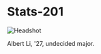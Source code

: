 # Stats-201
![Headshot](https://github.com/username/repository/blob/main/image.jpg)

Albert Li, '27, undecided major.
